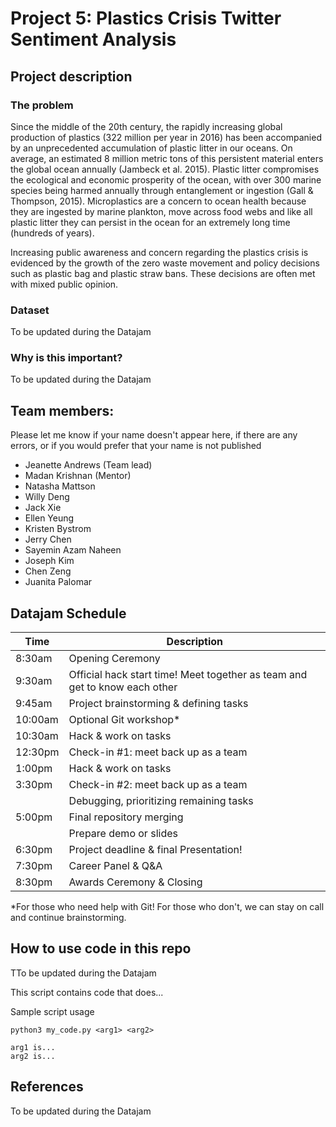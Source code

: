 # Project 5: Plastics Crisis Twitter Sentiment Analysis

## Project description

### The problem
Since the middle of the 20th century, the rapidly increasing global production of plastics (322 million per year in 2016) has been accompanied by an unprecedented accumulation of plastic litter in our oceans. On average, an estimated 8 million metric tons of this persistent material enters the global ocean annually (Jambeck et al. 2015). Plastic litter compromises the ecological and economic prosperity of the ocean, with over 300 marine species being harmed annually through entanglement or ingestion (Gall & Thompson, 2015). Microplastics are a concern to ocean health because they are ingested by marine plankton, move across food webs and like all plastic litter they can persist in the ocean for an extremely long time (hundreds of years).

Increasing public awareness and concern regarding the plastics crisis is evidenced by the growth of the zero waste movement and policy decisions such as plastic bag and plastic straw bans. These decisions are often met with mixed public opinion.

### Dataset
To be updated during the Datajam

### Why is this important?
To be updated during the Datajam

## Team members:
Please let me know if your name doesn't appear here, if there are any errors, or if you would prefer that your name is not published
* Jeanette Andrews (Team lead)
* Madan Krishnan (Mentor)
* Natasha Mattson
* Willy Deng
* Jack Xie
* Ellen Yeung
* Kristen Bystrom
* Jerry Chen
* Sayemin Azam Naheen
* Joseph Kim
* Chen Zeng
* Juanita Palomar

## Datajam Schedule
| Time | Description |
| --- | --- |
| 8:30am | Opening Ceremony |
| 9:30am | Official hack start time! Meet together as team and get to know each other|
| 9:45am | Project brainstorming & defining tasks |
| 10:00am | Optional Git workshop*|
| 10:30am | Hack & work on tasks |
| 12:30pm | Check-in #1: meet back up as a team |
| 1:00pm | Hack & work on tasks |
| 3:30pm | Check-in #2: meet back up as a team |
| | Debugging, prioritizing remaining tasks |
| 5:00pm | Final repository merging |
| | Prepare demo or slides |
| 6:30pm | Project deadline & final Presentation! |
| 7:30pm | Career Panel & Q&A |
| 8:30pm | Awards Ceremony & Closing |


*For those who need help with Git! For those who don't, we can stay on call and continue brainstorming.

## How to use code in this repo
TTo be updated during the Datajam

This script contains code that does...

Sample script usage

    python3 my_code.py <arg1> <arg2>

    arg1 is...
    arg2 is...
    
## References 
To be updated during the Datajam
